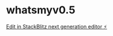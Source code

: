 # whatsmyv0.5

[Edit in StackBlitz next generation editor ⚡️](https://stackblitz.com/~/github.com/JZeph95/whatsmyv0.5)